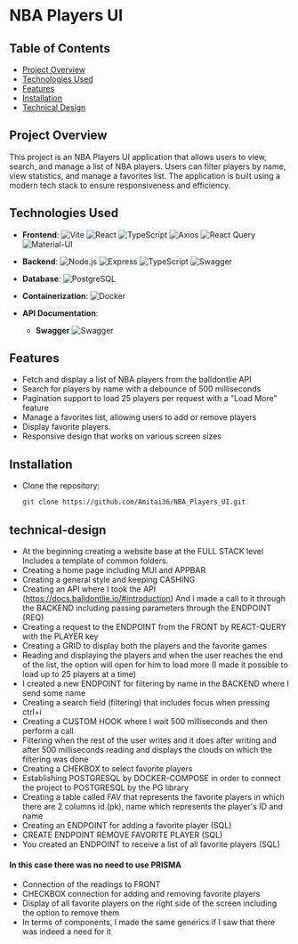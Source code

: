 # NBA Players UI

## Table of Contents
- [Project Overview](#project-overview)
- [Technologies Used](#technologies-used)
- [Features](#features)
- [Installation](#installation)
- [Technical Design](#technical-design)

## Project Overview
This project is an NBA Players UI application that allows users to view, search, and manage a list of NBA players. Users can filter players by name, view statistics, and manage a favorites list. The application is built using a modern tech stack to ensure responsiveness and efficiency.

## Technologies Used





- **Frontend**:
![Vite](https://img.shields.io/badge/Vite-9368fe?style=for-the-badge&logo=vite&logoColor=white)
![React](https://img.shields.io/badge/React-61DAFB?style=for-the-badge&logo=react&logoColor=black)
![TypeScript](https://img.shields.io/badge/TypeScript-007ACC?style=for-the-badge&logo=typescript&logoColor=white)
![Axios](https://img.shields.io/badge/Axios-5A29E4?style=for-the-badge&logo=axios&logoColor=white)
![React Query](https://img.shields.io/badge/React%20Query-FF4154?style=for-the-badge&logo=reactquery&logoColor=white)
![Material-UI](https://img.shields.io/badge/MUI-007FFF?style=for-the-badge&logo=mui&logoColor=white)

- **Backend**:
![Node.js](https://img.shields.io/badge/Node.js-339933?style=for-the-badge&logo=nodedotjs&logoColor=white)
![Express](https://img.shields.io/badge/Express-000000?style=for-the-badge&logo=express&logoColor=white)
![TypeScript](https://img.shields.io/badge/TypeScript-007ACC?style=for-the-badge&logo=typescript&logoColor=white)
![Swagger](https://img.shields.io/badge/Swagger-8C3D99?style=for-the-badge&logo=swagger&logoColor=white)
    

- **Database**:
![PostgreSQL](https://img.shields.io/badge/PostgreSQL-2496ED?style=for-the-badge&logo=PostgreSQL&logoColor=white)

- **Containerization**:
![Docker](https://img.shields.io/badge/Docker-2496ED?style=for-the-badge&logo=docker&logoColor=white)

- **API Documentation**:
  - **Swagger**
![Swagger](https://img.shields.io/badge/Swagger-8C3D9?style=for-the-badge&logo=swagger&logoColor=white)

## Features
- Fetch and display a list of NBA players from the balldontlie API
- Search for players by name with a debounce of 500 milliseconds
- Pagination support to load 25 players per request with a "Load More" feature
- Manage a favorites list, allowing users to add or remove players
- Display favorite players.
- Responsive design that works on various screen sizes

## Installation
- Clone the repository:
   ```bash
   git clone https://github.com/Amitai36/NBA_Players_UI.git


## technical-design
  - At the beginning creating a website base at the FULL STACK level 
Includes a template of common folders.
- Creating a home page including MUI and APPBAR
- Creating a general style and keeping CASHING
- Creating an API where I took the API (https://docs.balldontlie.io/#introduction)
And I made a call to it through the BACKEND including passing parameters through the ENDPOINT (REQ)
- Creating a request to the ENDPOINT from the FRONT by REACT-QUERY with the PLAYER key
- Creating a GRID to display both the players and the favorite games
- Reading and displaying the players and when the user reaches the end of the list, the option will open for him to load more (I made it possible to load up to 25 players at a time)
- I created a new ENDPOINT for filtering by name in the BACKEND where I send some name
- Creating a search field (filtering) that includes focus when pressing ctrl+i
- Creating a CUSTOM HOOK where I wait 500 milliseconds and then perform a call
- Filtering when the rest of the user writes and it does after writing and after 500 milliseconds reading and displays the clouds on which the filtering was done
- Creating a CHEKBOX to select favorite players
- Establishing POSTGRESQL by DOCKER-COMPOSE in order to connect the project to POSTGRESQL by the PG library 
- Creating a table called FAV that represents the favorite players in which there are 2 columns id (pk), name
which represents the player's ID and name
- Creating an ENDPOINT for adding a favorite player (SQL)
- CREATE ENDPOINT REMOVE FAVORITE PLAYER (SQL)
- You created an ENDPOINT to receive a list of all favorite players (SQL)
#### In this case there was no need to use PRISMA
- Connection of the readings to FRONT
- CHECKBOX connection for adding and removing favorite players
- Display of all favorite players on the right side of the screen including the option to remove them
- In terms of components, I made the same generics if I saw that there was indeed a need for it